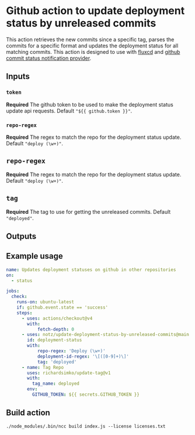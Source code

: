 # Github action to update deployment status by unreleased commits

This action retrieves the new commits since a specific tag, parses the commits for a specific format and updates the deployment status for all matching commits. This action is designed to use with [fluxcd](https://fluxcd.io) and [github commit status notification provider](https://fluxcd.io/flux/monitoring/alerts/#git-commit-status).

## Inputs

### `token`

**Required** The github token to be used to make the deployment status update api requests. Default `"${{ github.token }}"`.

### `repo-regex`

**Required** The regex to match the repo for the deployment status update. Default `"deploy (\w+)"`.

## `repo-regex`

**Required** The regex to match the repo for the deployment status update. Default `"deploy (\w+)"`.

## `tag`

**Required** The tag to use for getting the unreleased commits. Default `"deployed"`.


## Outputs

### 

## Example usage

```yaml
name: Updates deployment statuses on github in other repositories
on:
  - status

jobs:
  check:
    runs-on: ubuntu-latest
    if: github.event.state == 'success'
    steps:
      - uses: actions/checkout@v4
        with:
            fetch-depth: 0
      - uses: notz/update-deployment-status-by-unreleased-commits@main
        id: deployment-status
        with:
            repo-regex: 'Deploy (\w+)'
            deployment-id-regex: '\[([0-9]+)\]'
            tag: 'deployed'
      - name: Tag Repo
        uses: richardsimko/update-tag@v1
        with:
          tag_name: deployed
        env:
          GITHUB_TOKEN: ${{ secrets.GITHUB_TOKEN }}
```


## Build action

```
./node_modules/.bin/ncc build index.js --license licenses.txt
```